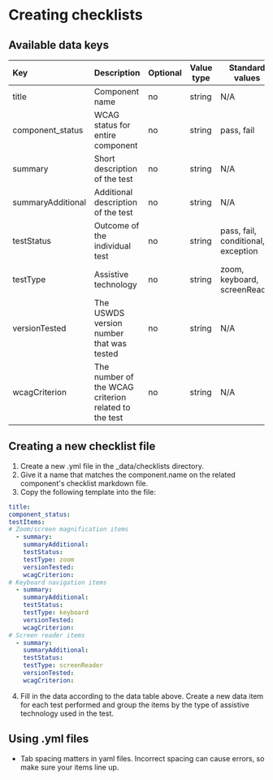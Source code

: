 # Creating checklists

## Available data keys

| Key               | Description                                          | Optional | Value type | Standard values                   | Displayed |
| :---------------- | :--------------------------------------------------- | -------- | ---------- | --------------------------------- | --------- |
| title             | Component name                                       | no       | string     | N/A                               | No        |
| component_status   | WCAG status for entire component                     | no       | string     | pass, fail                        | Yes       |
| summary           | Short description of the test                        | no       | string     | N/A                               | yes       |
| summaryAdditional | Additional description of the test                   | no       | string     | N/A                               | yes       |
| testStatus        | Outcome of the individual test                       | no       | string     | pass, fail, conditional, exception | yes       |
| testType          | Assistive technology                                 | no       | string     | zoom, keyboard, screenReader      | yes       |
| versionTested     | The USWDS version number that was tested             | no       | string     | N/A                               | yes       |
| wcagCriterion     | The number of the WCAG criterion related to the test | no       | string     | N/A                               | yes       |


## Creating a new checklist file

1. Create a new .yml file in the _data/checklists directory.
2. Give it a name that matches the component.name on the related component's checklist markdown file.
3. Copy the following template into the file:
```yaml
title:
component_status:
testItems:
# Zoom/screen magnification items
  - summary:
    summaryAdditional:
    testStatus:
    testType: zoom
    versionTested:
    wcagCriterion:
# Keyboard navigation items
  - summary:
    summaryAdditional:
    testStatus:
    testType: keyboard
    versionTested:
    wcagCriterion:
# Screen reader items
  - summary:
    summaryAdditional:
    testStatus:
    testType: screenReader
    versionTested:
    wcagCriterion:
```
4. Fill in the data according to the data table above.
   Create a new data item for each test performed and group the items by the type of assistive technology used in the test.

## Using .yml files

 - Tab spacing matters in yaml files. Incorrect spacing can cause errors, so make sure your items line up.